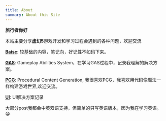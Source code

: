 ```yaml
---
title: About
summary: About this Site
---
```


**旅行者你好**

本站主要分享**虚幻5**游戏开发和学习过程会遇到的各种问题，欢迎交流

**[Baisc](./Basic/00.md)**: 较基础的内容，笔记向，好记性不如码下来。

**[GAS](./GAS/00.md)**: Gameplay Abilities System，在学习GAS过程中，记录我理解的解决方案。

**[PCG](./PCG/00.md)**: Procedural Content Generation, 我很喜欢PCG，我喜欢用代码像魔法一样构建游戏世界,欢迎交流。

**[UI](./UI/00.md)**: UI解决方案记录

大部分post我都会中英双语支持，但简单的只写英语版本，因为我在学习英语。😁

